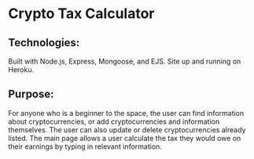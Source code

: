 # Crypto Tax Calculator

## Technologies:
Built with Node.js, Express, Mongoose, and EJS. Site up and running on Heroku.

## Purpose:
For anyone who is a beginner to the space, the user can find information about cryptocurrencies, or add cryptocurrencies and information themselves. The user can also update or delete cryptocurrencies already listed. The main page allows a user calculate the tax they would owe on their earnings by typing in relevant information.
